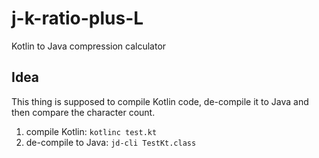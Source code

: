 # j-k-ratio-plus-L

Kotlin to Java compression calculator

## Idea

This thing is supposed to compile Kotlin code, de-compile it to Java and then
compare the character count.

1. compile Kotlin: `kotlinc test.kt`
2. de-compile to Java: `jd-cli TestKt.class`

